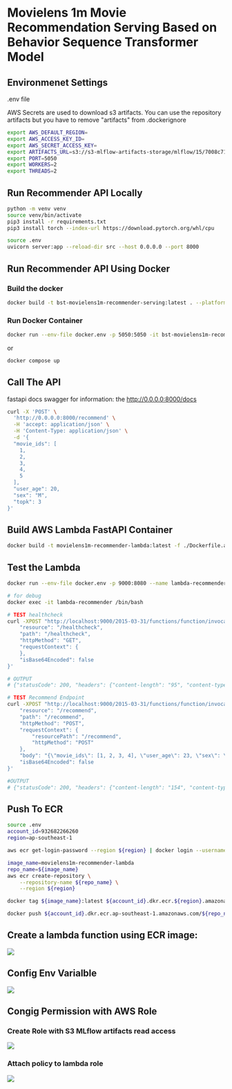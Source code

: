 # Movielens 1m Movie Recommendation Serving Based on Behavior Sequence Transformer Model 

## Environmenet Settings

.env file

AWS Secrets are used to download s3 artifacts.
You can use the repository artifacts but you have to remove "artifacts" from .dockerignore 

```sh
export AWS_DEFAULT_REGION=
export AWS_ACCESS_KEY_ID=
export AWS_SECRET_ACCESS_KEY=
export ARTIFACTS_URL=s3://s3-mlflow-artifacts-storage/mlflow/15/7008c7131367497a8dd99e2b2d506f96
export PORT=5050
export WORKERS=2
export THREADS=2
```


## Run Recommender API Locally


```sh
python -m venv venv
source venv/bin/activate
pip3 install -r requirements.txt
pip3 install torch --index-url https://download.pytorch.org/whl/cpu

source .env
uvicorn server:app --reload-dir src --host 0.0.0.0 --port 8000
```

## Run Recommender API Using Docker

### Build the docker
```sh
docker build -t bst-movielens1m-recommender-serving:latest . --platform linux/arm64/v8
```

### Run Docker Container
```sh
docker run --env-file docker.env -p 5050:5050 -it bst-movielens1m-recommender-serving:latest
```
or
```sh
docker compose up
```

## Call The API

fastapi docs swagger for information: the http://0.0.0.0:8000/docs

```sh
curl -X 'POST' \
  'http://0.0.0.0:8000/recommend' \
  -H 'accept: application/json' \
  -H 'Content-Type: application/json' \
  -d '{
  "movie_ids": [
    1,
    2,
    3,
    4,
    5
  ],
  "user_age": 20,
  "sex": "M",
  "topk": 3
}'
```

## Build AWS Lambda FastAPI Container

```sh
docker build -t movielens1m-recommender-lambda:latest -f ./Dockerfile.aws.lambda  . --platform linux/arm64/v8
```

## Test the Lambda
```sh
docker run --env-file docker.env -p 9000:8080 --name lambda-recommender -it --rm movielens1m-recommender-lambda:latest
```

```sh
# for debug
docker exec -it lambda-recommender /bin/bash
```


```sh
# TEST healthcheck
curl -XPOST "http://localhost:9000/2015-03-31/functions/function/invocations" -d '{
    "resource": "/healthcheck",
    "path": "/healthcheck",
    "httpMethod": "GET",
    "requestContext": {
    },
    "isBase64Encoded": false
}'

# OUTPUT
# {"statusCode": 200, "headers": {"content-length": "95", "content-type": "application/json"}, "multiValueHeaders": {}, "body": "{\"message\":\"The server is up since 2023-08-12 03:57:28\",\"start_uct_time\":\"2023-08-12 03:57:28\"}", "isBase64Encoded": false}% 

# TEST Recommend Endpoint
curl -XPOST "http://localhost:9000/2015-03-31/functions/function/invocations" -d '{
    "resource": "/recommend",
    "path": "/recommend",
    "httpMethod": "POST",
    "requestContext": {
        "resourcePath": "/recommend",
        "httpMethod": "POST"
    },
    "body": "{\"movie_ids\": [1, 2, 3, 4], \"user_age\": 23, \"sex\": \"M\", \"topk\": 1}",
    "isBase64Encoded": false
}'

#OUTPUT
# {"statusCode": 200, "headers": {"content-length": "154", "content-type": "application/json"}, "multiValueHeaders": {}, "body": "[{\"movie_id\":50,\"title\":\"Usual Suspects, The (1995)\",\"genres\":[\"Crime\",\"Thriller\"],\"release_year\":1995,\"origin_title\":\"Usual Suspects, The\",\"rating\":5.0}]", "isBase64Encoded": false}% 
```


## Push To ECR

```sh
source .env
account_id=932682266260
region=ap-southeast-1

aws ecr get-login-password --region ${region} | docker login --username AWS --password-stdin ${account_id}.dkr.ecr.${region}.amazonaws.com
```

```sh
image_name=movielens1m-recommender-lambda
repo_name=${image_name}
aws ecr create-repository \
    --repository-name ${repo_name} \
    --region ${region}
```

```sh
docker tag ${image_name}:latest ${account_id}.dkr.ecr.${region}.amazonaws.com/${repo_name}:latest
```

```sh
docker push ${account_id}.dkr.ecr.ap-southeast-1.amazonaws.com/${repo_name}:latest
```

## Create a lambda function using ECR image:

<img src="images/create-lambda.png"></img>

## Config Env Varialble
<img src="images/lambda-env-config.png"></img>

## Congig Permission with AWS Role

### Create Role with S3 MLflow artifacts read access
<img src="images/s3-mlflow-s3-artifacst-policy.png"></img>

### Attach policy to lambda role
<img src="images/lambda-role-policy.png"></img>
